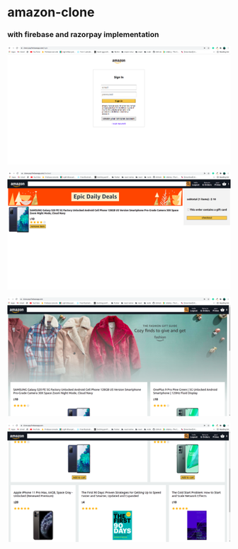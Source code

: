 # amazon-clone

### with firebase and razorpay implementation
![screenshot](/s3.png)

![screenshot](/s1.png)

![screenshot](/s2.png)

![screenshot](/s4.png)
